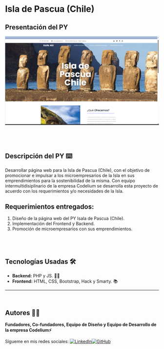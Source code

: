 # Isla de Pascua (Chile)

## Presentación del PY

![Pantalla VSCode](./images/pantallaPY.png)

## <br/>

## Descripción del PY ⌨️

Desarrollar página web para la Isla de Pascua (Chile), con el objetivo de promocionar e impulsar a los microempresarios de la Isla en sus emprendimientos para la sostenibilidad de la misma.
Con equipo intermultidisiplinario de la empresa Codelium se desarrolla esta proyecto de acuerdo con los requerimientos y/o necesidades de la Isla.

## Requerimientos entregados:

1. Diseño de la página web del PY Isala de Pascua (Chile).
2. Implementación del Frontend y Backend.
3. Promoción de microempresarios con sus emprendimientos.

## <br/>

## Tecnologías Usadas 🛠️

- **Backend:** PHP y JS. 🧑‍💻
- **Frontend:** HTML, CSS, Bootstrap, Hack y Smarty. 📚

---

<br>

## Autores 👨‍💻

**Fundadores, Co-fundadores, Equipo de Diseño y Equipo de Desarrollo de la empresa Codelium⚡**

Sígueme en mis redes sociales: [![LinkedIn](https://img.shields.io/badge/LinkedIn-%230077B5.svg?logo=linkedin&logoColor=white)](https://www.linkedin.com/in/luisfernandosanchezflorez)[![GitHub](https://img.shields.io/badge/GitHub-black?logo=github)](https://github.com/luisfersan)
<br>
